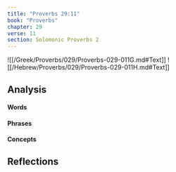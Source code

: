 ```yaml
---
title: "Proverbs 29:11"
book: "Proverbs"
chapter: 29
verse: 11
section: Solomonic Proverbs 2
---
```

![[/Greek/Proverbs/029/Proverbs-029-011G.md#Text]]
![[/Hebrew/Proverbs/029/Proverbs-029-011H.md#Text]]

## Analysis

#### Words

#### Phrases

#### Concepts

## Reflections
